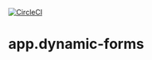 [![CircleCI](https://circleci.com/gh/ericytsang/app.dynamic-forms.svg?style=svg)](https://circleci.com/gh/ericytsang/app.dynamic-forms)

# app.dynamic-forms
